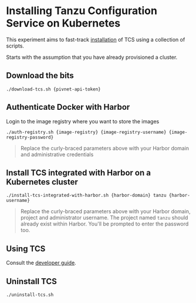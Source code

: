 # Installing Tanzu Configuration Service on Kubernetes

This experiment aims to fast-track [installation](https://docs.pivotal.io/tcs-k8s/0-1/installation.html) of TCS using a collection of scripts.

Starts with the assumption that you have already provisioned a cluster.

## Download the bits

```
./download-tcs.sh {pivnet-api-token}
```

## Authenticate Docker with Harbor

Login to the image registry where you want to store the images

```
./auth-registry.sh {image-registry} {image-registry-username} {image-registry-password}
```
> Replace the curly-braced parameters above with your Harbor domain and administrative credentials


## Install TCS integrated with Harbor on a Kubernetes cluster

```
./install-tcs-integrated-with-harbor.sh {harbor-domain} tanzu {harbor-username}
```
> Replace the curly-braced parameters above with your Harbor domain, project and administrator username. The project named `tanzu` should already exist within Harbor.  You'll be prompted to enter the password too.

## Using TCS

Consult the [developer guide](https://docs.pivotal.io/tcs-k8s/0-1/getting-started.html).

## Uninstall TCS

```
./uninstall-tcs.sh
```